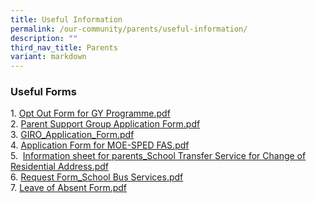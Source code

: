 ```yaml
---
title: Useful Information
permalink: /our-community/parents/useful-information/
description: ""
third_nav_title: Parents
variant: markdown
---
```

### Useful Forms

1\. [Opt Out Form for GY Programme.pdf](/files/Opt%20Out%20Form%20for%20GY%20Programme.pdf) <br>
2.  [Parent Support Group Application Form.pdf](/files/Parent%20Support%20Group%20Application%20Form.pdf) <br>
3.  [GIRO_Application_Form.pdf](/files/GIRO_Application_Form.pdf)<br>
4. [Application Form for MOE-SPED FAS.pdf](/files/Application%20Form%20for%20MOE-SPED%20FAS.pdf) <br>
5.  &nbsp;[Information sheet for parents_School Transfer Service for Change of Residential Address.pdf](/files/Information%20sheet%20for%20parents.pdf) <br>
6.  [Request Form_School Bus Services.pdf](/files/Request%20Form_School%20Bus%20Services%202022.pdf)<br>
7.  [Leave of Absent Form.pdf](/files/2040_001.pdf)